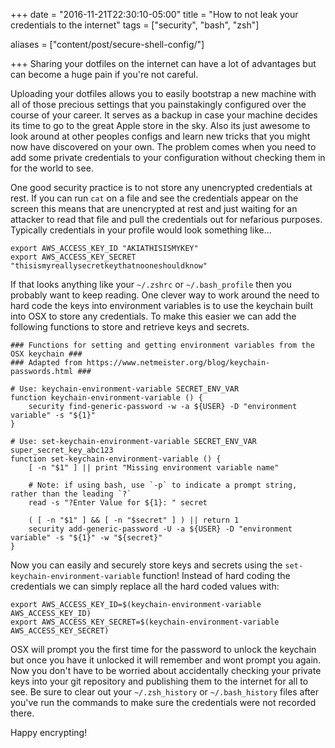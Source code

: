 +++
date = "2016-11-21T22:30:10-05:00"
title = "How to not leak your credentials to the internet"
tags = ["security", "bash", "zsh"]

aliases = ["content/post/secure-shell-config/"]

+++
Sharing your dotfiles on the internet can have a lot of advantages but can become a huge pain if you're not careful.
<!--more-->

Uploading your dotfiles allows you to easily bootstrap a new machine with all of those precious settings that you painstakingly configured over the course of your career. It serves as a backup in case your machine decides its time to go to the great Apple store in the sky. Also its just awesome to look around at other peoples configs and learn new tricks that you might now have discovered on your own. The problem comes when you need to add some private credentials to your configuration without checking them in for the world to see.

One good security practice is to not store any unencrypted credentials at rest. If you can run `cat` on a file and see the credentials appear on the screen this means that are unencrypted at rest and just waiting for an attacker to read that file and pull the credentials out for nefarious purposes. Typically credentials in your profile would look something like...

```
export AWS_ACCESS_KEY_ID "AKIATHISISMYKEY"
export AWS_ACCESS_KEY_SECRET "thisismyreallysecretkeythatnooneshouldknow"
```

If that looks anything like your `~/.zshrc` or `~/.bash_profile` then you probably want to keep reading. One clever way to work around the need to hard code the keys into environment variables is to use the keychain built into OSX to store any credentials. To make this easier we can add the following functions to store and retrieve keys and secrets.

```
### Functions for setting and getting environment variables from the OSX keychain ###
### Adapted from https://www.netmeister.org/blog/keychain-passwords.html ###

# Use: keychain-environment-variable SECRET_ENV_VAR
function keychain-environment-variable () {
    security find-generic-password -w -a ${USER} -D "environment variable" -s "${1}"
}

# Use: set-keychain-environment-variable SECRET_ENV_VAR super_secret_key_abc123
function set-keychain-environment-variable () {
    [ -n "$1" ] || print "Missing environment variable name"

    # Note: if using bash, use `-p` to indicate a prompt string, rather than the leading `?`
    read -s "?Enter Value for ${1}: " secret

    ( [ -n "$1" ] && [ -n "$secret" ] ) || return 1
    security add-generic-password -U -a ${USER} -D "environment variable" -s "${1}" -w "${secret}"
}
```

Now you can easily and securely store keys and secrets using the `set-keychain-environment-variable` function! Instead of hard coding the credentials we can simply replace all the hard coded values with:


```
export AWS_ACCESS_KEY_ID=$(keychain-environment-variable AWS_ACCESS_KEY_ID)
export AWS_ACCESS_KEY_SECRET=$(keychain-environment-variable AWS_ACCESS_KEY_SECRET)
```

OSX will prompt you the first time for the password to unlock the keychain but once you have it unlocked it will remember and wont prompt you again. Now you don't have to be worried about accidentally checking your private keys into your git repository and publishing them to the internet for all to see. Be sure to clear out your `~/.zsh_history` or `~/.bash_history` files after you've run the commands to make sure the credentials were not recorded there.

Happy encrypting!
